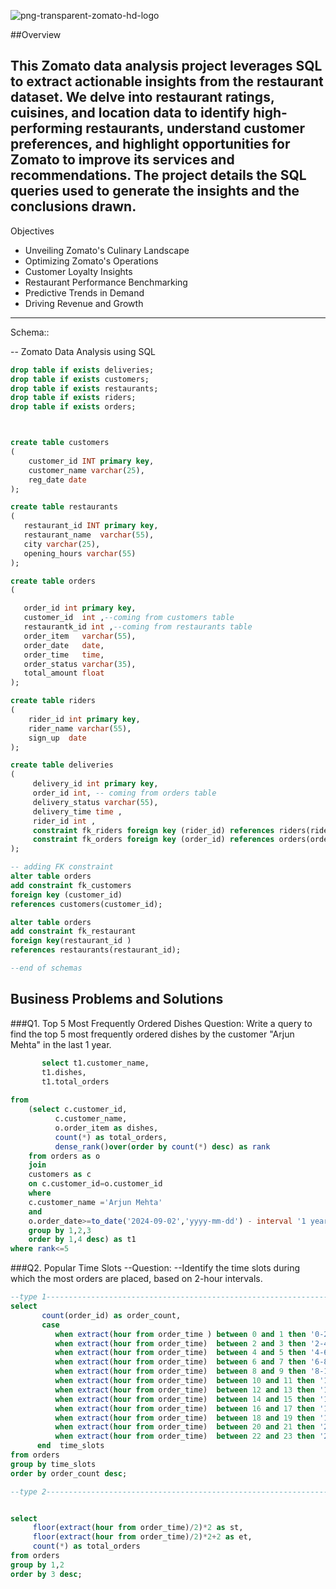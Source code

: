 ![png-transparent-zomato-hd-logo](https://github.com/user-attachments/assets/1a254d46-03c8-4f5f-a4d4-c74095c79b8e)

##Overview

This Zomato data analysis project leverages SQL to extract actionable insights from the restaurant dataset. We delve into restaurant ratings, cuisines, and location data to identify high-performing restaurants, understand customer preferences, and highlight opportunities for Zomato to improve its services and recommendations. The project details the SQL queries used to generate the insights and the conclusions drawn.
--------------------------------------------------------------------------------------------------------------------------------------------------------------------------------------

Objectives
* Unveiling Zomato's Culinary Landscape
* Optimizing Zomato's Operations
* Customer Loyalty Insights
* Restaurant Performance Benchmarking
* Predictive Trends in Demand
* Driving Revenue and Growth
---------------------------------------------------------------------------------------------------------------------------

Schema::

-- Zomato Data Analysis using SQL
```sql
drop table if exists deliveries;
drop table if exists customers;
drop table if exists restaurants;
drop table if exists riders;
drop table if exists orders;



create table customers
(
    customer_id INT primary key,
    customer_name varchar(25),
    reg_date date
);

create table restaurants
(
   restaurant_id INT primary key,	
   restaurant_name	varchar(55),
   city	varchar(25),
   opening_hours varchar(55)
);

create table orders
(

   order_id	int primary key,
   customer_id	int ,--coming from customers table 
   restaurantk_id int ,--coming from restaurants table	
   order_item	varchar(55),
   order_date	date,
   order_time	time,
   order_status	varchar(35),
   total_amount float
);

create table riders
(
    rider_id int primary key,
	rider_name varchar(55),
	sign_up  date
);

create table deliveries
(
     delivery_id int primary key,
	 order_id int, -- coming from orders table
	 delivery_status varchar(55),
	 delivery_time time ,
	 rider_id int ,
	 constraint fk_riders foreign key (rider_id) references riders(rider_id),
	 constraint fk_orders foreign key (order_id) references orders(order_id)
);

-- adding FK constraint
alter table orders
add constraint fk_customers
foreign key (customer_id)
references customers(customer_id);

alter table orders
add constraint fk_restaurant
foreign key(restaurant_id )
references restaurants(restaurant_id);

--end of schemas
```
## Business Problems and Solutions
###Q1. Top 5 Most Frequently Ordered Dishes
Question:
Write a query to find the top 5 most frequently ordered dishes by the customer "Arjun Mehta" in
the last 1 year.

```sql
       select t1.customer_name,
       t1.dishes,
       t1.total_orders
	   
from 
	(select c.customer_id,
	      c.customer_name,
		  o.order_item as dishes,
		  count(*) as total_orders,
		  dense_rank()over(order by count(*) desc) as rank 
	from orders as o
	join
	customers as c
	on c.customer_id=o.customer_id
	where 
	c.customer_name ='Arjun Mehta'
	and 
	o.order_date>=to_date('2024-09-02','yyyy-mm-dd') - interval '1 year'
	group by 1,2,3
	order by 1,4 desc) as t1 
where rank<=5
```

###Q2. Popular Time Slots
--Question:
--Identify the time slots during which the most orders are placed, based on 2-hour intervals.

```sql
--type 1-------------------------------------------------------------------------------------------------
select 
       count(order_id) as order_count,
       case
	      when extract(hour from order_time ) between 0 and 1 then '0-2'
		  when extract(hour from order_time)  between 2 and 3 then '2-4'
          when extract(hour from order_time)  between 4 and 5 then '4-6'
		  when extract(hour from order_time)  between 6 and 7 then '6-8'
		  when extract(hour from order_time)  between 8 and 9 then '8-10'
		  when extract(hour from order_time)  between 10 and 11 then '10-12'
		  when extract(hour from order_time)  between 12 and 13 then '12-14'
		  when extract(hour from order_time)  between 14 and 15 then '14-16'
		  when extract(hour from order_time)  between 16 and 17 then '16-18'
		  when extract(hour from order_time)  between 18 and 19 then '18-20'
		  when extract(hour from order_time)  between 20 and 21 then '20-22'
		  when extract(hour from order_time)  between 22 and 23 then '22-24'
	  end  time_slots
from orders
group by time_slots
order by order_count desc;

--type 2-------------------------------------------------------------------------------------------


select 
     floor(extract(hour from order_time)/2)*2 as st,
	 floor(extract(hour from order_time)/2)*2+2 as et,
	 count(*) as total_orders
from orders
group by 1,2 
order by 3 desc;
```
